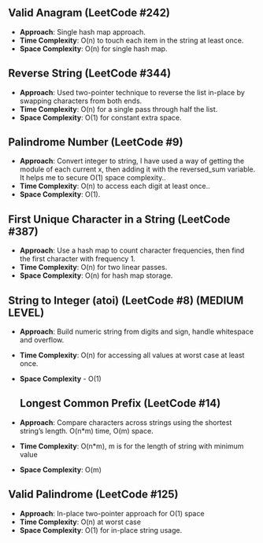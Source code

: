 ## Valid Anagram (LeetCode #242)
- **Approach**: Single hash map approach.
- **Time Complexity**: O(n) to touch each item in the string at least once.
- **Space Complexity**: O(n) for single hash map.


## Reverse String (LeetCode #344)
- **Approach**: Used two-pointer technique to reverse the list in-place by swapping characters from both ends.
- **Time Complexity**: O(n) for a single pass through half the list.
- **Space Complexity**: O(1) for constant extra space.


## Palindrome Number (LeetCode #9)
- **Approach**: Convert integer to string, I have used a way of getting the module of each current x, then adding it with the reversed_sum variable. It helps me to secure O(1) space complexity..
- **Time Complexity**: O(n) to access each digit at least once..
- **Space Complexity**: O(1).

## First Unique Character in a String (LeetCode #387)
- **Approach**: Use a hash map to count character frequencies, then find the first character with frequency 1.
- **Time Complexity**: O(n) for two linear passes.
- **Space Complexity**: O(n) for hash map storage.


## String to Integer (atoi) (LeetCode #8) (MEDIUM LEVEL)
- **Approach**: Build numeric string from digits and sign, handle whitespace and overflow.
- **Time Complexity**: O(n) for accessing all values at worst case at least once.
- **Space Complexity** - O(1)

  ## Longest Common Prefix (LeetCode #14)
- **Approach**: Compare characters across strings using the shortest string’s length. O(n*m) time, O(m) space.
- **Time Complexity**: O(n*m), m is for the length of string with minimum value
- **Space Complexity**: O(m) 


## Valid Palindrome (LeetCode #125)
- **Approach**: In-place two-pointer approach for O(1) space
- **Time Complexity**: O(n) at worst case
- **Space Complexity**: O(1) for in-place string usage.








